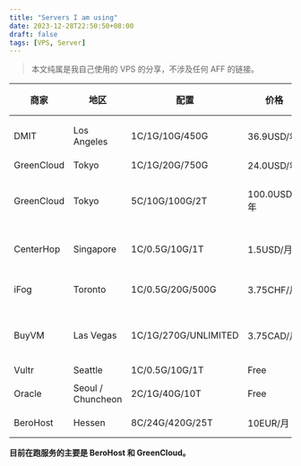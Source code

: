 ```yaml
---
title: "Servers I am using"
date: 2023-12-28T22:50:50+08:00
draft: false
tags: [VPS, Server]
---
```


> 本文纯属是我自己使用的 VPS 的分享，不涉及任何 AFF 的链接。

|  商家  |  地区   |  配置  |  价格  |  购买理由  |
|  ----  | ----  | ----  | ----  | ----  | 
|  DMIT  | Los Angeles | 1C/1G/10G/450G | 36.9USD/年 | CN2 GIA 线路 |
|  GreenCloud  | Tokyo | 1C/1G/20G/750G | 24.0USD/年 | IIJ 线路 |
|  GreenCloud  | Tokyo | 5C/10G/100G/2T | 100.0USD/3年 | IIJ 线路 / 7763 CPU 配置高 |
|  CenterHop  | Singapore | 1C/0.5G/10G/1T | 1.5USD/月 | 便宜 / IP 解锁 Netflix |
|  iFog  | Toronto | 1C/0.5G/20G/500G | 3.75CHF/月 | 支持 BGP Session |
|  BuyVM | Las Vegas | 1C/1G/270G/UNLIMITED | 3.75CAD/月 | 便宜 / 支持 BGP Session |
|  Vultr | Seattle | 1C/0.5G/10G/1T | Free | 白嫖 |
|  Oracle | Seoul / Chuncheon | 2C/1G/40G/10T | Free | 白嫖了很多台 |
|  BeroHost  | Hessen | 8C/24G/420G/25T | 10EUR/月 | 7443P 配置高 |

**目前在跑服务的主要是 BeroHost 和 GreenCloud。**
